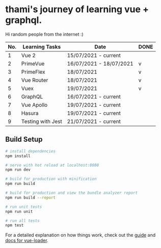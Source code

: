 # thami's journey of learning vue + graphql.

Hi random people from the internet :)

| No. | Learning Tasks | Date | DONE |
| ------ | ------ | ------ | ------ |
| 1 | Vue 2 | 15/07/2021 - current |  |
| 2 | PrimeVue | 16/07/2021 - 18/07/2021 | v |
| 3 | PrimeFlex | 18/07/2021 | v |
| 4 | Vue Router | 18/07/2021 | v |
| 5 | Vuex | 19/07/2021 | v |
| 6 | GraphQL | 16/07/2021 - current |  |
| 7 | Vue Apollo | 19/07/2021 - current |  |
| 8 | Hasura | 19/07/2021 - current |  |
| 9 | Testing with Jest | 21/07/2021 - current |  |

## Build Setup

``` bash
# install dependencies
npm install

# serve with hot reload at localhost:8080
npm run dev

# build for production with minification
npm run build

# build for production and view the bundle analyzer report
npm run build --report

# run unit tests
npm run unit

# run all tests
npm test
```

For a detailed explanation on how things work, check out the [guide](http://vuejs-templates.github.io/webpack/) and [docs for vue-loader](http://vuejs.github.io/vue-loader).
